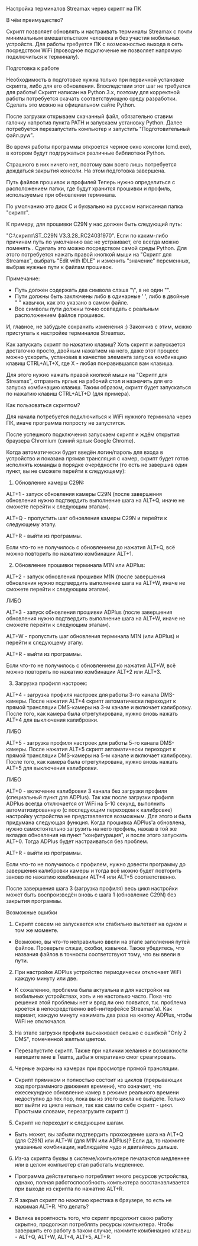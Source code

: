 Настройка терминалов Streamax через скрипт на ПК




В чём преимущество?

Скрипт позволяет обновлять и настраивать терминалы Streamax с почти минимальным вмешательством человека и без участия мобильных устройств.
Для работы требуется ПК с возможностью выхода в сеть посредством WiFi (проводное подключение не позволяет напрямую подключиться к терминалу).




Подготовка к работе

Необходимость в подготовке нужна только при первичной установке скрипта, либо для его обновления.
Впоследствии этот шаг не требуется для работы!
Скрипт написан на Python 3.x, поэтому для корректной работы потребуется скачать соответствующую среду разработки. Сделать это можно на официальном сайте Python.




После загрузки открываем скачанный файл, обязательно ставим галочку напротив пункта PATH и запускаем установку Python.
Далее потребуется перезапустить компьютер и запустить "Подготовительный файл.pyw".

Во время работы программы откроется черное окно консоли (cmd.exe), в котором будут подгружаться различные библиотеки Python.

Страшного в них ничего нет, поэтому вам всего лишь потребуется дождаться закрытия консоли.
На этом подготовка завершена.




Путь файлов прошивок и профилей
Теперь нужно определиться с расположением папки, где будут хранится прошивки и профиль, используемые при обновлении терминала. 

По умолчанию это диск C и буквально на русском написанная папка "скрипт".

К примеру, для прошивки C29N у нас должен быть следующий путь:

"C:\скрипт\ST_C29N V3.3.28_RC24031970". 
Если по каким-либо причинам путь по умолчанию вас не устраивает, его всегда можно поменять .
Сделать это можно посредством самой среды Python.
Для этого потребуется нажать правой кнопкой мыши на "Скрипт для Streamax", выбрать "Edit with IDLE" и изменить "значение" переменных, выбрав нужные пути к файлам прошивок.

Примечание:

- Путь должен содержать два символа слэша "\\", а не один "\".
- Пути должны быть заключены либо в одинарные ' ', либо в двойные " " кавычки, как это указано в самом файле.
- Все символы пути должны точно совпадать с реальным расположением файлов прошивок.

И, главное, не забудьте сохранить изменения :)
Закончив с этим, можно приступать к настройке терминалов Streamax.




Как запускать скрипт по нажатию клавиш?
Хоть скрипт и запускается достаточно просто, двойным нажатием на него, даже этот процесс можно ускорить, установив в качестве элемента запуска комбинацию клавиш CTRL+ALT+X, где X - любая понравившаяся вам клавиша.

Для этого нужно нажать правой кнопкой мыши на "Скрипт для Streamax", отправить ярлык на рабочий стол и назначить для его запуска комбинацию клавиш.
Таким образом, скрипт будет запускаться по нажатию клавиш CTRL+ALT+D (для примера).




Как пользоваться скриптом?

Для начала потребуется подключиться к WiFi нужного терминала через ПК, иначе программа попросту не запустится.

После успешного подключения запускаем скрипт и ждём открытия браузера Chromium (синий ярлык Google Chrome).

Когда автоматически будет введён логин/пароль для входа в устройство и показана прямая трансляция с камер, скрипт будет готов исполнять команды в порядке очерёдности (то есть не завершив один пункт, вы не сможете перейти к следующему):



1. Обновление камеры C29N:

ALT+1 - запуск обновления камеры C29N (после завершения обновления нужно подтвердить выполнение шага на ALT+Q, иначе не сможете перейти к следующим этапам).

ALT+Q - пропустить шаг обновления камеры C29N и перейти к следующему этапу.

ALT+R - выйти из программы.

Если что-то не получилось с обновлением до нажатия ALT+Q, всё можно повторить по нажатию комбинации ALT+1.

 

2. Обновление прошивки терминала M1N или ADPlus:

ALT+2 - запуск обновления прошивки M1N (после завершения обновления нужно подтвердить выполнение шага на ALT+W, иначе не сможете перейти к следующим этапам).

ЛИБО

ALT+3 - запуск обновления прошивки ADPlus (после завершения обновления нужно подтвердить выполнение шага на ALT+W, иначе не сможете перейти к следующим этапам).

ALT+W - пропустить шаг обновления терминала M1N (или ADPlus) и перейти к следующему этапу.

ALT+R - выйти из программы.

Если что-то не получилось с обновлением до нажатия ALT+W, всё можно повторить по нажатию комбинации ALT+2 или ALT+3.

 

3. Загрузка профиля настроек:

ALT+4 - загрузка профиля настроек для работы 3-го канала DMS-камеры.
После нажатия ALT+4 скрипт автоматически переходит к прямой трансляции DMS-камеры на 3-м канале и включает калибровку.
После того, как камера была отрегулирована, нужно вновь нажать ALT+4 для выключения калибровки.

ЛИБО

ALT+5 - загрузка профиля настроек для работы 5-го канала DMS-камеры.
После нажатия ALT+5 скрипт автоматически переходит к прямой трансляции DMS-камеры на 5-м канале и включает калибровку.
После того, как камера была отрегулирована, нужно вновь нажать ALT+5 для выключения калибровки.

ЛИБО

ALT+0 - включение калибровки 3 канала без загрузки профиля (специальный пункт для ADPlus).
Так как после загрузки профиля ADPlus всегда отключается от WiFi на 5-10 секунд, выполнить автоматизированную (с последующим переходом к калибровке) настройку устройства не представляется возможным.
Для этого и была придумана следующая функция. Когда прошивка ADPlus'а обновлена, нужно самостоятельно загрузить на него профиль, нажав в той же вкладке обновления на пункт "конфигурация", и после этого запускать ALT+0.
Тогда ADPlus будет настраиваться без проблем.

ALT+R - выйти из программы.

Если что-то не получилось с профилем, нужно довести программу до завершения калибровки камеры и тогда всё можно будет повторить заново по нажатию комбинации ALT+4 или ALT+5 соответственно.

После завершения шага 3 (загрузка профиля) весь цикл настройки может быть воспроизведён вновь с шага 1 (обновление C29N) без закрытия программы.




Возможные ошибки

1. Скрипт совсем не запускается или стабильно вылетает на одном и том же моменте.
- Возможно, вы что-то неправильно ввели на этапе заполнения путей файлов. Проверьте слэши, скобки, кавычки.
Также убедитесь, что названия файлов в точности соответствуют тому, что вы ввели в пути.

2. При настройке ADPlus устройство периодически отключает WiFi каждую минуту или две.
- К сожалению, проблема была актуальна и для настройки на мобильных устройствах, хоть и не настолько часто. Пока что решения этой проблемы нет и вряд ли оно появится, т.к. проблема кроется в непосредственно веб-интерфейсе Streamax'а).
Как вариант, каждую минуту нажимать два раза на кнопку ADPlus, чтобы WiFi не отключался.

3. На этапе загрузки профиля выскакивает окошко с ошибкой "Only 2 DMS", помеченной желтым цветом.
- Перезапустите скрипт.
Также при наличии желания и возможности напишите мне в Teams, дабы я оперативно смог среагировать.

4. Черные экраны на камерах при просмотре прямой трансляции.
- Скрипт прямиком и полностью состоит из циклов (прерывающих ход программного движения времени), что означает, что ежесекундное обновление камер в режиме реального времени недоступно до тех пор, пока вы из этого цикла не выйдете. Только вот выйти из цикла нельзя, так как сам по себе скрипт - цикл.
Простыми словами, перезагрузите скрипт :)

5. Скрипт не переходит к следующим шагам.
- Быть может, вы забыли подтвердить прохождение шага на ALT+Q (для C29N) или ALT+W (для M1N или ADPlus)?
Если да, то нажмите указанные комбинации, наблюдайте чудо и двигайтесь дальше.

6. Из-за скрипта буквы в системе/компьютере печатаются медленнее или в целом компьютер стал работать медленнее.
- Программа действительно потребляет много ресурсов устройства, однако, полная работоспособность компьютера восстанавливается при выходе из скрипта по нажатию ALT+R.

7. Я закрыл скрипт по нажатию крестика в браузере, то есть не нажимая ALT+R. Что делать?
- Велика вероятность того, что скрипт продолжит свою работу скрытно, продолжая потреблять ресурсы компьютера.
Чтобы завершить его работу в таком случае, нажмите комбинацию клавиш - ALT+Q, ALT+W, ALT+4, ALT+5, ALT+R.
